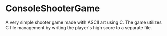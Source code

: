 # ConsoleShooterGame
A very simple shooter game made with ASCII art using C.
The game utilizes C file management by writing the player's high score to a separate file.
